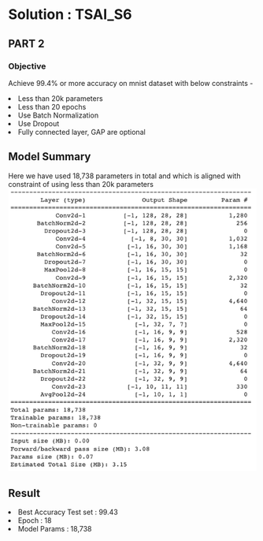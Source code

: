 # Solution : TSAI_S6

## PART 2

### Objective <br>
Achieve 99.4% or more accuracy on mnist dataset with below constraints -
<li> Less than 20k parameters
<li> Less than 20 epochs
<li> Use Batch Normalization
<li> Use Dropout
<li> Fully connected layer, GAP are optional

## Model Summary
Here we have used 18,738 parameters in total and which is aligned with constraint of using less than 20k parameters
![image](./images/Screenshot_model_summary.png)
  
## Result
  
<li> Best Accuracy Test set : 99.43
<li> Epoch : 18
<li> Model Params : 18,738
